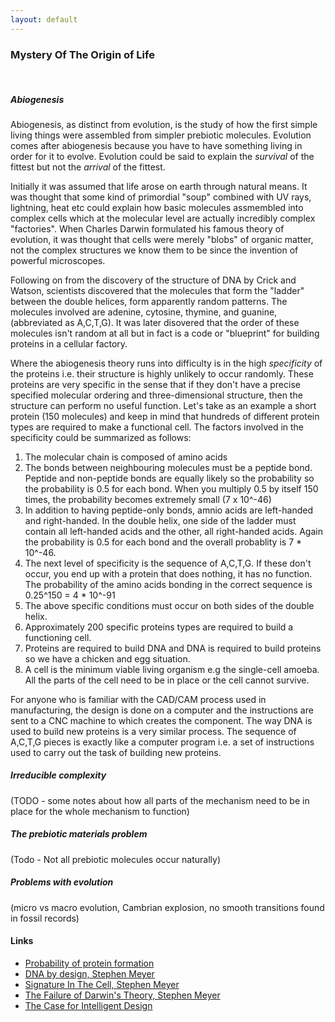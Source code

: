 ```yaml
---
layout: default
---
```


### Mystery Of The Origin of Life 
&nbsp;

##### Abiogenesis
Abiogenesis, as distinct from evolution, is the study of how the first simple living things were assembled from simpler prebiotic
molecules. Evolution comes after abiogenesis because you have to have something living in order for it
to evolve. Evolution could be said to explain the <i>survival</i> of the fittest but not the <i>arrival</i> of the fittest.

Initially it was assumed that life arose on earth through natural means. It was thought that some kind of primordial "soup"
combined with UV rays, lightning, heat etc could explain how basic molecules assmembled into complex cells which at the molecular
level are actually incredibly complex "factories". When Charles Darwin formulated his famous theory of evolution, it was thought that cells were 
merely "blobs" of organic matter, not the complex structures we know them to be since the invention of powerful microscopes. 

Following on from the discovery of the structure of DNA by Crick and Watson, scientists discovered that the molecules that form the "ladder" between the 
double helices, form apparently random patterns. The molecules involved are adenine, cytosine, thymine, and guanine, (abbreviated as A,C,T,G). It was 
later disovered that the order of these molecules isn't random at all but in fact is a code or "blueprint" for building proteins in a cellular factory.

Where the abiogenesis theory runs into difficulty is in the high <i>specificity</i> of the proteins i.e. their structure is highly unlikely to occur randomly.
These proteins are very specific in the sense that if they don't have a precise specified molecular ordering and three-dimensional structure, then the 
structure can perform no useful function. Let's take as an example a short protein (150 molecules) and keep in mind that hundreds of different protein 
types are required to make a functional cell. The factors involved in the specificity could be summarized as follows:

1. The molecular chain is composed of amino acids
2. The bonds between neighbouring molecules must be a peptide bond. Peptide and non-peptide bonds are equally likely so the probability so the probability
is 0.5 for each bond. When you multiply 0.5 by itself 150 times, the probability becomes extremely small (7 x 10^-46)
3. In addition to having peptide-only bonds, amnio acids are left-handed and right-handed. In the double helix, one side of the ladder must contain all
left-handed acids and the other, all right-handed acids. Again the probability is 0.5 for each bond and the overall probablity is 7 * 10^-46.
4. The next level of specificity is the sequence of A,C,T,G. If these don't occur, you end up with a protein that does nothing, it has no function. 
The probability of the amino acids bonding in the correct sequence is 0.25^150 = 4 * 10^-91
5. The above specific conditions must occur on both sides of the double helix.
6. Approximately 200 specific proteins types are required to build a functioning cell.
7. Proteins are required to build DNA and DNA is required to build proteins so we have a chicken and egg situation.
8. A cell is the minimum viable living organism e.g the single-cell amoeba. All the parts of the cell need to be in place or the cell cannot survive.
 
For anyone who is familiar with the CAD/CAM process used in manufacturing, the design is done on a computer and the instructions are sent to a CNC 
machine to which creates the component. The way DNA is used to build new proteins is a very similar process. The sequence of A,C,T,G pieces is exactly 
like a computer program i.e. a set of instructions used to carry out the task of building new proteins.  


##### Irreducible complexity
(TODO - some notes about how all parts of the mechanism need to be in place for the whole mechanism to function)

##### The prebiotic materials problem
(Todo - Not all prebiotic molecules occur naturally)
##### Problems with evolution 
(micro vs macro evolution, Cambrian explosion, no smooth transitions found in fossil records)

#### Links
- [Probability of protein formation](https://www.youtube.com/watch?v=W1_KEVaCyaA)
- [DNA by design, Stephen Meyer](https://www.youtube.com/watch?v=16ZF-9ZjPAU)
- [Signature In The Cell, Stephen Meyer](https://www.youtube.com/watch?v=eW6egHV6jAw)
- [The Failure of Darwin's Theory, Stephen Meyer](https://www.youtube.com/watch?v=pZyRgYZe6tM)
- [The Case for Intelligent Design](https://www.youtube.com/watch?v=vl802lHAk5Y)